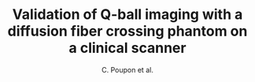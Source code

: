 ---
cat: ciel
subcat: neurophysics
bestof: false
author: C. Poupon et al.
title: Validation of Q-ball imaging with a diffusion fiber crossing phantom on a clinical scanner
year: 2005
type: misc
---